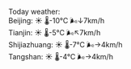 Today weather:  
Beijing: ☀️   🌡️-10°C 🌬️↓7km/h  
Tianjin: ☀️   🌡️-5°C 🌬️↖7km/h  
Shijiazhuang: ☀️   🌡️-7°C 🌬️→4km/h  
Tangshan: ☀️   🌡️-4°C 🌬️→4km/h  
